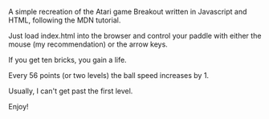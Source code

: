 A simple recreation of the Atari game Breakout written in Javascript and HTML, following the MDN tutorial.

Just load index.html into the browser and control your paddle with either the mouse (my recommendation) or the arrow keys.

If you get ten bricks, you gain a life.

Every 56 points (or two levels) the ball speed increases by 1.

Usually, I can't get past the first level.

Enjoy!